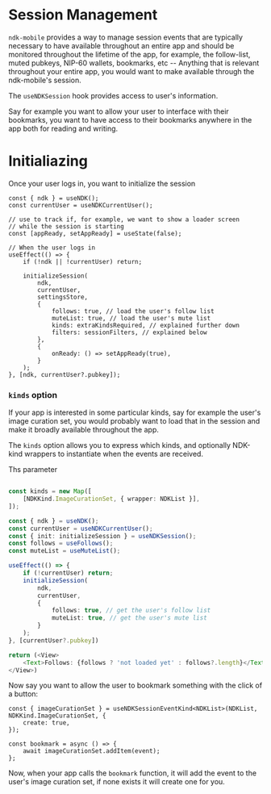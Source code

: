 # Session Management

`ndk-mobile` provides a way to manage session events that are typically necessary to have available throughout an entire app and should be monitored throughout the lifetime of the app, for example, the follow-list, muted pubkeys, NIP-60 wallets, bookmarks, etc -- Anything that is relevant throughout your entire app, you would want to make available through the ndk-mobile's session.

The `useNDKSession` hook provides access to user's information.

Say for example you want to allow your user to interface with their bookmarks, you want to have access to their bookmarks anywhere in the app both for reading and writing.

# Initialiazing

Once your user logs in, you want to initialize the session

```tsx
const { ndk } = useNDK();
const currentUser = useNDKCurrentUser();

// use to track if, for example, we want to show a loader screen
// while the session is starting
const [appReady, setAppReady] = useState(false);

// When the user logs in
useEffect(() => {
    if (!ndk || !currentUser) return;

    initializeSession(
        ndk,
        currentUser,
        settingsStore,
        {
            follows: true, // load the user's follow list
            muteList: true, // load the user's mute list
            kinds: extraKindsRequired, // explained further down
            filters: sessionFilters, // explained below
        },
        {
            onReady: () => setAppReady(true),
        }
    );
}, [ndk, currentUser?.pubkey]);
```

### `kinds` option

If your app is interested in some particular kinds, say for example the user's
image curation set, you would probably want to load that in the session and make it
broadly available throughout the app.

The `kinds` option allows you to express which kinds, and optionally NDK-kind wrappers to
instantiate when the events are received.

Ths parameter

```ts

const kinds = new Map([
    [NDKKind.ImageCurationSet, { wrapper: NDKList }],
]);

const { ndk } = useNDK();
const currentUser = useNDKCurrentUser();
const { init: initializeSession } = useNDKSession();
const follows = useFollows();
const muteList = useMuteList();

useEffect(() => {
    if (!currentUser) return;
    initializeSession(
        ndk,
        currentUser,
        {
            follows: true, // get the user's follow list
            muteList: true, // get the user's mute list
        }
    );
}, [currentUser?.pubkey])

return (<View>
    <Text>Follows: {follows ? 'not loaded yet' : follows?.length}</Text>
</View>)

```

Now say you want to allow the user to bookmark something with the click of a button:

```tsx
const { imageCurationSet } = useNDKSessionEventKind<NDKList>(NDKList, NDKKind.ImageCurationSet, {
    create: true,
});

const bookmark = async () => {
    await imageCurationSet.addItem(event);
};
```

Now, when your app calls the `bookmark` function, it will add the event to the user's image curation set, if none exists it will create one for you.

